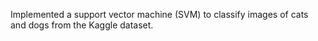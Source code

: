 Implemented a support vector machine (SVM) to classify images of cats and dogs from the Kaggle dataset.
